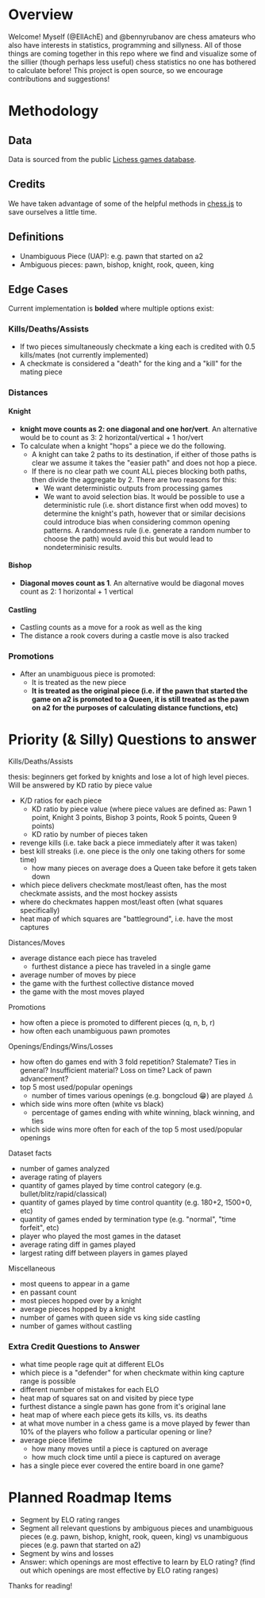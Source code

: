 # Overview

Welcome! Myself (@EllAchE) and @bennyrubanov are chess amateurs who also have interests in statistics, programming and sillyness. All of those things are coming together in this repo where we find and visualize some of the sillier (though perhaps less useful) chess statistics no one has bothered to calculate before! This project is open source, so we encourage contributions and suggestions!

# Methodology

## Data

Data is sourced from the public [Lichess games database](https://database.lichess.org/).

## Credits

We have taken advantage of some of the helpful methods in [chess.js](https://github.com/jhlywa/chess.js/blob/master/README.md) to save ourselves a little time.

## Definitions
- Unambiguous Piece (UAP): e.g. pawn that started on a2
- Ambiguous pieces: pawn, bishop, knight, rook, queen, king

## Edge Cases

Current implementation is **bolded** where multiple options exist:

### Kills/Deaths/Assists
- If two pieces simultaneously checkmate a king each is credited with 0.5 kills/mates (not currently implemented)
- A checkmate is considered a "death" for the king and a "kill" for the mating piece

### Distances

#### Knight
- **knight move counts as 2: one diagonal and one hor/vert**. An alternative would be to count as 3: 2 horizontal/vertical + 1 hor/vert
- To calculate when a knight "hops" a piece we do the following. 
  - A knight can take 2 paths to its destination, if either of those paths is clear we assume it takes the "easier path" and does not hop a piece.
  - If there is no clear path we count ALL pieces blocking both paths, then divide the aggregate by 2. There are two reasons for this:
    - We want deterministic outputs from processing games
    - We want to avoid selection bias.
    It would be possible to use a deterministic rule (i.e. short distance first when odd moves) to determine the knight's path, however that or similar decisions could introduce bias when considering common opening patterns. A randomness rule (i.e. generate a random number to choose the path) would avoid this but would lead to nondeterminisic results.

#### Bishop
- **Diagonal moves count as 1**. An alternative would be diagonal moves count as 2: 1 horizontal + 1 vertical

#### Castling
- Castling counts as a move for a rook as well as the king
- The distance a rook covers during a castle move is also tracked

### Promotions
- After an unambiguous piece is promoted:
  - It is treated as the new piece
  - **It is treated as the original piece (i.e. if the pawn that started the game on a2 is promoted to a Queen, it is still treated as the pawn on a2 for the purposes of calculating distance functions, etc)**

# Priority (& Silly) Questions to answer

Kills/Deaths/Assists 

thesis: beginners get forked by knights and lose a lot of high level pieces. Will be answered by KD ratio by piece value

- K/D ratios for each piece
  - KD ratio by piece value (where piece values are defined as: Pawn 1 point, Knight 3 points, Bishop 3 points, Rook 5 points, Queen 9 points)
  - KD ratio by number of pieces taken
- revenge kills (i.e. take back a piece immediately after it was taken)
- best kill streaks (i.e. one piece is the only one taking others for some time)
  - how many pieces on average does a Queen take before it gets taken down
- which piece delivers checkmate most/least often, has the most checkmate assists, and the most hockey assists
- where do checkmates happen most/least often (what squares specifically)
- heat map of which squares are "battleground", i.e. have the most captures

Distances/Moves
- average distance each piece has traveled
  - furthest distance a piece has traveled in a single game
- average number of moves by piece
- the game with the furthest collective distance moved
- the game with the most moves played

Promotions
- how often a piece is promoted to different pieces (q, n, b, r)
- how often each unambiguous pawn promotes

Openings/Endings/Wins/Losses
- how often do games end with 3 fold repetition? Stalemate? Ties in general? Insufficient material? Loss on time? Lack of pawn advancement?
- top 5 most used/popular openings
  - number of times various openings (e.g. bongcloud 😁) are played ♙
- which side wins more often (white vs black)
  - percentage of games ending with white winning, black winning, and ties
- which side wins more often for each of the top 5 most used/popular openings

Dataset facts
- number of games analyzed
- average rating of players
- quantity of games played by time control category (e.g. bullet/blitz/rapid/classical)
- quantity of games played by time control quantity (e.g. 180+2, 1500+0, etc)
- quantity of games ended by termination type (e.g. "normal", "time forfeit", etc)
- player who played the most games in the dataset
- average rating diff in games played
- largest rating diff between players in games played

Miscellaneous
- most queens to appear in a game
- en passant count
- most pieces hopped over by a knight
- average pieces hopped by a knight
- number of games with queen side vs king side castling
- number of games without castling

### Extra Credit Questions to Answer

- what time people rage quit at different ELOs
- which piece is a "defender" for when checkmate within king capture range is possible
- different number of mistakes for each ELO
- heat map of squares sat on and visited by piece type
- furthest distance a single pawn has gone from it's original lane
- heat map of where each piece gets its kills, vs. its deaths
- at what move number in a chess game is a move played by fewer than 10% of the players who follow a particular opening or line?
- average piece lifetime
  - how many moves until a piece is captured on average
  - how much clock time until a piece is captured on average
- has a single piece ever covered the entire board in one game?

# Planned Roadmap Items
- Segment by ELO rating ranges
- Segment all relevant questions by ambiguous pieces and unambiguous pieces (e.g. pawn, bishop, knight, rook, queen, king) vs unambiguous pieces (e.g. pawn that started on a2)
- Segment by wins and losses
- Answer: which openings are most effective to learn by ELO rating? (find out which openings are most effective by ELO rating ranges)

Thanks for reading!
